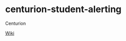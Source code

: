 centurion-student-alerting
==========================

Centurion

[Wiki](https://github.com/ploats/centurion-student-alerting/wiki)